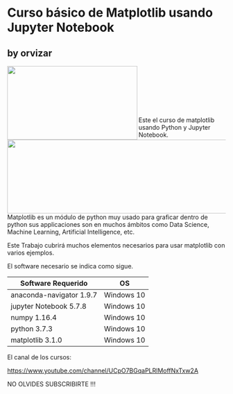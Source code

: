 # Curso básico de Matplotlib usando Jupyter Notebook

## by orvizar

<img align="left" src="https://github.com/OrvizarHub/MathPlotLib/blob/master/utils/Logo.png" width="300" height="170">
<img align="left" src="https://github.com/OrvizarHub/MathPlotLib/blob/master/utils/matplotlib.PNG" width="700" height="170">

<br><br><br><br><br><br>

Este el curso de matplotlib usando Python y Jupyter Notebook.

Matplotlib es un módulo de python muy usado para graficar dentro de python sus applicaciones son en muchos ámbitos como Data Science, Machine Learning, Artificial Intelligence, etc.

Este Trabajo cubrirá muchos elementos necesarios para usar matplotlib con varios ejemplos.

El software necesario se indica como sigue.

|Software Requerido   | OS |
| ------------- | ------------- |
| anaconda-navigator 1.9.7 | Windows 10  |
| jupyter Notebook  5.7.8  | Windows 10  |
| numpy            1.16.4  | Windows 10  |
| python           3.7.3 | Windows 10  |
| matplotlib       3.1.0 | Windows 10  |

El canal de los cursos:

https://www.youtube.com/channel/UCpO7BGqaPLRlMoffNxTxw2A

NO OLVIDES SUBSCRIBIRTE !!!

